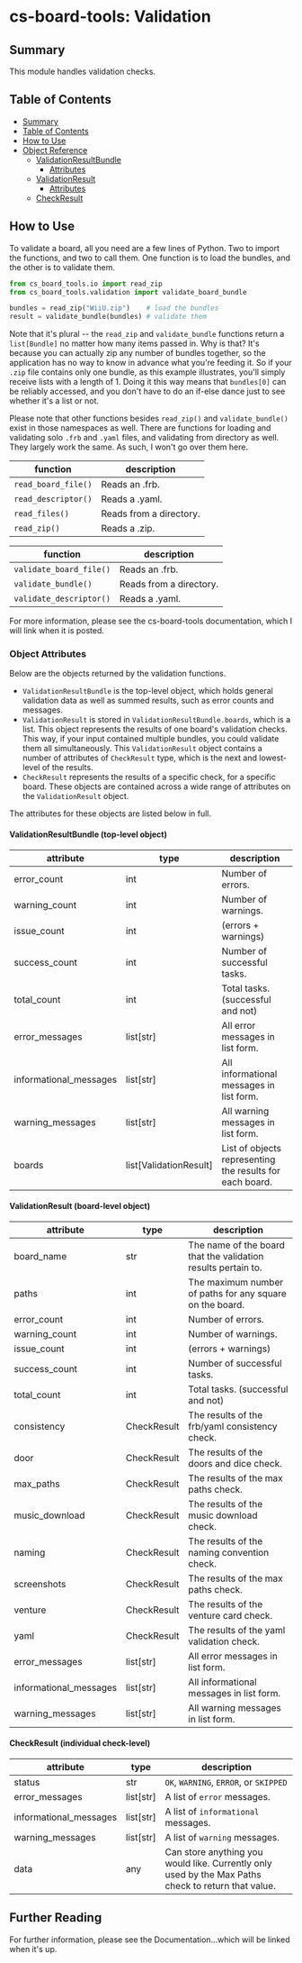 # cs-board-tools: Validation

## Summary
This module handles validation checks.

## Table of Contents
* [Summary](#summary)
* [Table of Contents](#table-of-contents)
* [How to Use](#how-to-use)
* [Object Reference](#object-reference)
  * [ValidationResultBundle](#validationresultbundle)
    * [Attributes](#attributes)
  * [ValidationResult](#validationresult)
    * [Attributes](#attributes-1)
  * [CheckResult](#checkresult)


## How to Use
To validate a board, all you need are a few lines of Python. Two to import the functions, and two to call them. One function is to load the bundles, and the other is to validate them.
```py
from cs_board_tools.io import read_zip
from cs_board_tools.validation import validate_board_bundle

bundles = read_zip("WiiU.zip")    # load the bundles
result = validate_bundle(bundles) # validate them
```

Note that it's plural -- the `read_zip` and `validate_bundle` functions return a `list[Bundle]` no matter how many items passed in. Why is that? It's because you can actually zip any number of bundles together, so the application has no way to know in advance what you're feeding it. So if your `.zip` file contains only one bundle, as this example illustrates, you'll simply receive lists with a length of 1. Doing it this way means that `bundles[0]` can be reliably accessed, and you don't have to do an if-else dance just to see whether it's a list or not.

Please note that other functions besides `read_zip()` and `validate_bundle()` exist in those namespaces as well. There are functions for loading and validating solo `.frb` and `.yaml` files, and validating from directory as well. They largely work the same. As such, I won't go over them here.

| function            | description             |
|---------------------|-------------------------|
| `read_board_file()` | Reads an .frb.          |
| `read_descriptor()` | Reads a .yaml.          |
| `read_files()`      | Reads from a directory. |
| `read_zip()`        | Reads a .zip.           |

| function                | description             |
|-------------------------|-------------------------|
| `validate_board_file()` | Reads an .frb.          |
| `validate_bundle()`     | Reads from a directory. |
| `validate_descriptor()` | Reads a .yaml.          |

For more information, please see the cs-board-tools documentation, which I will link when it is posted.

### Object Attributes
Below are the objects returned by the validation functions.
* `ValidationResultBundle` is the top-level object, which holds general validation data as well as summed results, such as error counts and messages.
* `ValidationResult` is stored in `ValidationResultBundle.boards`, which is a list. This object represents the results of one board's validation checks. This way, if your input contained multiple bundles, you could validate them all simultaneously. This `ValidationResult` object contains a number of attributes of `CheckResult` type, which is the next and lowest-level of the results.
* `CheckResult` represents the results of a specific check, for a specific board. These objects are contained across a wide range of attributes on the `ValidationResult` object.

The attributes for these objects are listed below in full.

#### ValidationResultBundle (top-level object)
|  attribute             |  type                  |  description                                             |
|------------------------|------------------------|----------------------------------------------------------|
| error_count            |          int           | Number of errors.                                        |
| warning_count          |          int           | Number of warnings.                                      |
| issue_count            |          int           | (errors + warnings)                                      |
| success_count          |          int           | Number of successful tasks.                              |
| total_count            |          int           | Total tasks. (successful and not)                        |
| error_messages         |       list[str]        | All error messages in list form.                         |
| informational_messages |       list[str]        | All informational messages in list form.                 |
| warning_messages       |       list[str]        | All warning messages in list form.                       |
| boards                 | list[ValidationResult] | List of objects representing the results for each board. |


#### ValidationResult (board-level object)
|  attribute             |  type                  |  description                                                  |
|------------------------|------------------------|---------------------------------------------------------------|
| board_name             |          str           | The name of the board that the validation results pertain to. |
| paths                  |          int           | The maximum number of paths for any square on the board.      |
| error_count            |          int           | Number of errors.                                             |
| warning_count          |          int           | Number of warnings.                                           |
| issue_count            |          int           | (errors + warnings)                                           |
| success_count          |          int           | Number of successful tasks.                                   |
| total_count            |          int           | Total tasks. (successful and not)                             |
| consistency            |      CheckResult       | The results of the frb/yaml consistency check.                |
| door                   |      CheckResult       | The results of the doors and dice check.                      |
| max_paths              |      CheckResult       | The results of the max paths check.                           |
| music_download         |      CheckResult       | The results of the music download check.                      |
| naming                 |      CheckResult       | The results of the naming convention check.                   |
| screenshots            |      CheckResult       | The results of the max paths check.                           |
| venture                |      CheckResult       | The results of the venture card check.                        |
| yaml                   |      CheckResult       | The results of the yaml validation check.                     |
| error_messages         |       list[str]        | All error messages in list form.                              |
| informational_messages |       list[str]        | All informational messages in list form.                      |
| warning_messages       |       list[str]        | All warning messages in list form.                            |

#### CheckResult (individual check-level)
|  attribute             | type      |  description                                                                                        |
|------------------------|-----------|-----------------------------------------------------------------------------------------------------|
| status                 | str       | `OK`, `WARNING`, `ERROR`, or `SKIPPED`                                                              |
| error_messages         | list[str] | A list of `error` messages.                                                                         |
| informational_messages | list[str] | A list of `informational` messages.                                                                 |
| warning_messages       | list[str] | A list of `warning` messages.                                                                       |
| data                   | any       | Can store anything you would like. Currently only used by the Max Paths check to return that value. |

## Further Reading
For further information, please see the Documentation...which will be linked when it's up.
